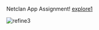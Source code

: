 Netclan App Assignment!
[explore1](https://github.com/shashank3103-dev/NetClan/assets/58992351/78b04267-2439-4f6b-ac77-4f20e746550d)

![refine3](https://github.com/shashank3103-dev/NetClan/assets/58992351/59de731f-432a-4cc5-9dea-0905e6f01340)
